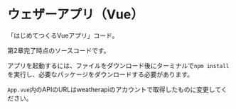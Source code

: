 # ウェザーアプリ（Vue）
「はじめてつくるVueアプリ」コード。

第2章完了時点のソースコードです。

アプリを起動するには、ファイルをダウンロード後にターミナルで`npm install`を実行し、必要なパッケージをダウンロードする必要があります。

`App.vue`内のAPIのURLはweatherapiのアカウントで取得したものに変更してください。